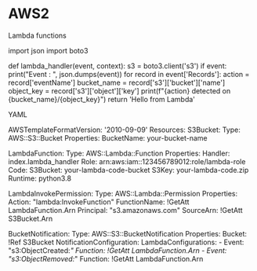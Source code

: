 # AWS2
Lambda functions


import json
import boto3

def lambda_handler(event, context):
    s3 = boto3.client('s3')
    if event:
        print("Event : ", json.dumps(event))
        for record in event['Records']:
            action = record['eventName']
            bucket_name = record['s3']['bucket']['name']
            object_key = record['s3']['object']['key']
            print(f"{action} detected on {bucket_name}/{object_key}")
    return 'Hello from Lambda'



YAML


AWSTemplateFormatVersion: '2010-09-09'
Resources:
  S3Bucket:
    Type: AWS::S3::Bucket
    Properties:
      BucketName: your-bucket-name

  LambdaFunction:
    Type: AWS::Lambda::Function
    Properties:
      Handler: index.lambda_handler
      Role: arn:aws:iam::123456789012:role/lambda-role
      Code:
        S3Bucket: your-lambda-code-bucket
        S3Key: your-lambda-code.zip
      Runtime: python3.8

  LambdaInvokePermission:
    Type: AWS::Lambda::Permission
    Properties:
      Action: "lambda:InvokeFunction"
      FunctionName: !GetAtt LambdaFunction.Arn
      Principal: "s3.amazonaws.com"
      SourceArn: !GetAtt S3Bucket.Arn

  BucketNotification:
    Type: AWS::S3::BucketNotification
    Properties:
      Bucket: !Ref S3Bucket
      NotificationConfiguration:
        LambdaConfigurations:
          - Event: "s3:ObjectCreated:*"
            Function: !GetAtt LambdaFunction.Arn
          - Event: "s3:ObjectRemoved:*"
            Function: !GetAtt LambdaFunction.Arn
